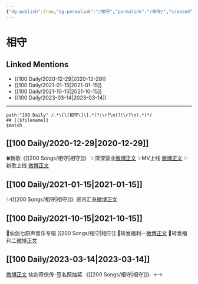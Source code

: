 ```yaml
---
{"dg-publish":true,"dg-permalink":"/相守","permalink":"/相守/","created":"2023-03-15T16:27:26.149+08:00","updated":"2023-04-10T15:51:57.282+08:00"}
---
```


# 相守

## Linked Mentions
- [[100 Daily/2020-12-29\|2020-12-29]]
- [[100 Daily/2021-01-15\|2021-01-15]]
- [[100 Daily/2021-10-15\|2021-10-15]]
- [[100 Daily/2023-03-14\|2023-03-14]]


---

```expander
path:"100 Daily" /.*\[\[相守\]\].*(?:\r?\n(?!\r?\n).*)*/
## [[$filename]]
$match
```
## [[100 Daily/2020-12-29\|2020-12-29]]
🍀新歌《[[200 Songs/相守\|相守]]》
✨深深营业[微博正文](https://m.weibo.cn/6466290670/4587507822628162)
✨MV上线 [微博正文](https://weibo.com/6466290670/JAGJrvZ6x)
✨新歌上线 [微博正文](https://weibo.com/6466290670/JAGMZEqbi)
## [[100 Daily/2021-01-15\|2021-01-15]]
✨《[[200 Songs/相守\|相守]]》资讯汇总[微博正文](https://m.weibo.cn/6466290670/4593567521833492)
## [[100 Daily/2021-10-15\|2021-10-15]]
🌟仙剑七原声音乐专辑 [[200 Songs/相守\|相守]]
💫转发福利一[微博正文](https://m.weibo.cn/6466290670/4692540433629934)
💫转发福利二[微博正文](https://m.weibo.cn/6466290670/4692551490341279)
## [[100 Daily/2023-03-14\|2023-03-14]]
[微博正文](https://weibo.com/1658374617/4879180905581091) 仙剑奇侠传-签名照抽奖 《[[200 Songs/相守\|相守]]》
<-->